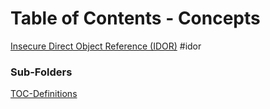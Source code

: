 # Table of Contents - Concepts
[Insecure Direct Object Reference (IDOR)](Insecure%20Direct%20Object%20Reference%20(IDOR).md) #idor 

### Sub-Folders
[TOC-Definitions](definitions/TOC-Definitions.md)
